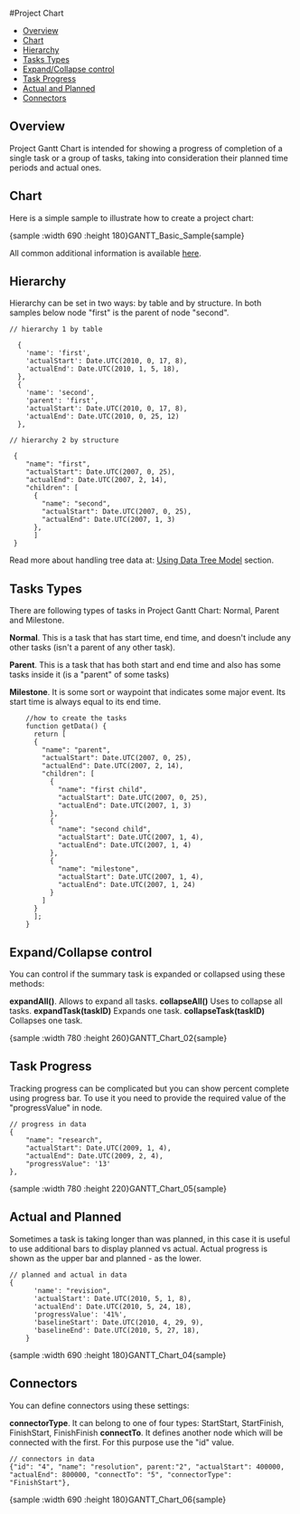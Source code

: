 #Project Chart

* [Overview](#overview)
* [Chart](#chart)
* [Hierarchy](#hierarchy)
* [Tasks Types](#tasks_types)
* [Expand/Collapse control](#expand)
* [Task Progress](#progress)
* [Actual and Planned](#actual_and_planned)
* [Connectors](#connectors)

## Overview

Project Gantt Chart is intended for showing a progress of completion of a single task or a group of tasks, taking into consideration their planned time periods and actual ones.

## Chart

Here is a simple sample to illustrate how to create a project chart:

{sample :width 690 :height 180}GANTT\_Basic\_Sample{sample}


All common additional information is available [here](Quick_Start).

## Hierarchy

Hierarchy can be set in two ways: by table and by structure. In both samples below node "first" is the parent of node "second".

```
// hierarchy 1 by table

  {
    'name': 'first',
    'actualStart': Date.UTC(2010, 0, 17, 8),
    'actualEnd': Date.UTC(2010, 1, 5, 18),
  },
  {
    'name': 'second',
    'parent': 'first',
    'actualStart': Date.UTC(2010, 0, 17, 8),
    'actualEnd': Date.UTC(2010, 0, 25, 12)
  },
```

```
// hierarchy 2 by structure

 {
    "name": "first",
    "actualStart": Date.UTC(2007, 0, 25),
    "actualEnd": Date.UTC(2007, 2, 14),
    "children": [
      {
        "name": "second",
        "actualStart": Date.UTC(2007, 0, 25),
        "actualEnd": Date.UTC(2007, 1, 3)
      },
      ]
 }
```

Read more about handling tree data at: [Using Data Tree Model](Using_Data_Tree_Model) section.

## Tasks Types

There are following types of tasks in Project Gantt Chart: Normal, Parent and Milestone.

**Normal**. This is a task that has start time, end time, and doesn't include any other tasks (isn't a parent of any other task).

**Parent**. This is a task that has both start and end time and also has some tasks inside it (is a "parent" of some tasks)

**Milestone**. It is some sort or waypoint that indicates some major event. Its start time is always equal to its end time.

```
    //how to create the tasks
    function getData() {
      return [
      {
        "name": "parent",
        "actualStart": Date.UTC(2007, 0, 25),
        "actualEnd": Date.UTC(2007, 2, 14),
        "children": [
          {
            "name": "first child",
            "actualStart": Date.UTC(2007, 0, 25),
            "actualEnd": Date.UTC(2007, 1, 3)
          },
          {
            "name": "second child",
            "actualStart": Date.UTC(2007, 1, 4),
            "actualEnd": Date.UTC(2007, 1, 4)
          },
          {
            "name": "milestone",
            "actualStart": Date.UTC(2007, 1, 4),
            "actualEnd": Date.UTC(2007, 1, 24)
          }
        ]
      }
      ];
    }
```

## Expand/Collapse control

You can control if the summary task is expanded or collapsed using these methods:

**expandAll()**. Allows to expand all tasks.
**collapseAll()** Uses to collapse all tasks.
**expandTask(taskID)** Expands one task.
**collapseTask(taskID)** Collapses one task.

{sample :width 780 :height 260}GANTT\_Chart\_02{sample}

## Task Progress

Tracking progress can be complicated but you can show percent complete using progress bar. To use it you need to provide the required value of the "progressValue" in node.

```
// progress in data
{
    "name": "research",
    "actualStart": Date.UTC(2009, 1, 4),
    "actualEnd": Date.UTC(2009, 2, 4),
    "progressValue": '13'
},
```

{sample :width 780 :height 220}GANTT\_Chart\_05{sample}

## Actual and Planned

Sometimes a task is taking longer than was planned, in this case it is useful to use additional bars to display planned vs actual. Actual progress is shown as the upper bar and planned - as the lower.

```
// planned and actual in data
{
      'name': "revision",
      'actualStart': Date.UTC(2010, 5, 1, 8),
      'actualEnd': Date.UTC(2010, 5, 24, 18),
      'progressValue': '41%',
      'baselineStart': Date.UTC(2010, 4, 29, 9),
      'baselineEnd': Date.UTC(2010, 5, 27, 18),
    }
```

{sample :width 690 :height 180}GANTT\_Chart\_04{sample}

## Connectors

You can define connectors using these settings:

**connectorType**. It can belong to one of four types: StartStart, StartFinish, FinishStart, FinishFinish
**connectTo**. It defines another node which will be connected with the first. For this purpose use the "id" value.

```
// connectors in data
{"id": "4", "name": "resolution", parent:"2", "actualStart": 400000, "actualEnd": 800000, "connectTo": "5", "connectorType": "FinishStart"},
```

{sample :width 690 :height 180}GANTT\_Chart\_06{sample}
